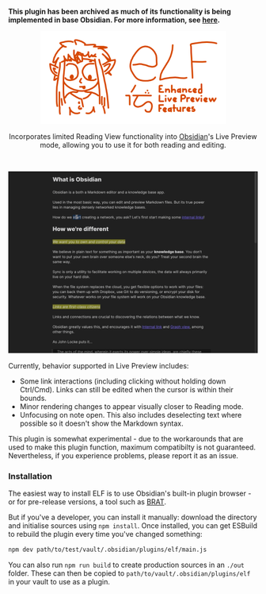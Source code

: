 **This plugin has been archived as much of its functionality is being implemented in base Obsidian. For more information, see [here](https://github.com/obsidianmd/obsidian-releases/pull/732).**

<p align="center"><img width="375" height="187" alt="ELF - Enhanced Live Preview" src="media/elf.png"></p>
<p align="center">
Incorporates limited Reading View functionality into <a href="https://obsidian.md">Obsidian</a>'s Live Preview mode, allowing you to use it for both reading and editing.
</p>
<br>
<p align="center"><img src="media/demo.gif"></p>

Currently, behavior supported in Live Preview includes:

* Some link interactions (including clicking without holding down Ctrl/Cmd). Links can still be edited when the cursor is within their bounds.
* Minor rendering changes to appear visually closer to Reading mode.
* Unfocusing on note open. This also includes deselecting text where possible so it doesn't show the Markdown syntax.

This plugin is somewhat experimental - due to the workarounds that are used to make this plugin function, maximum compatibilty is not guaranteed. Nevertheless, if you experience problems, please report it as an issue.

### Installation

The easiest way to install ELF is to use Obsidian's built-in plugin browser - or for pre-release versions, a tool such as [BRAT](https://github.com/TfTHacker/obsidian42-brat). 

But if you've a developer, you can install it manually: download the directory and initialise sources using `npm install`. Once installed, you can get ESBuild to rebuild the plugin every time you've changed something:

```bash	
npm dev path/to/test/vault/.obsidian/plugins/elf/main.js
```

You can also run `npm run build` to create production sources in an `./out` folder. These can then be copied to `path/to/vault/.obsidian/plugins/elf` in your vault to use as a plugin.